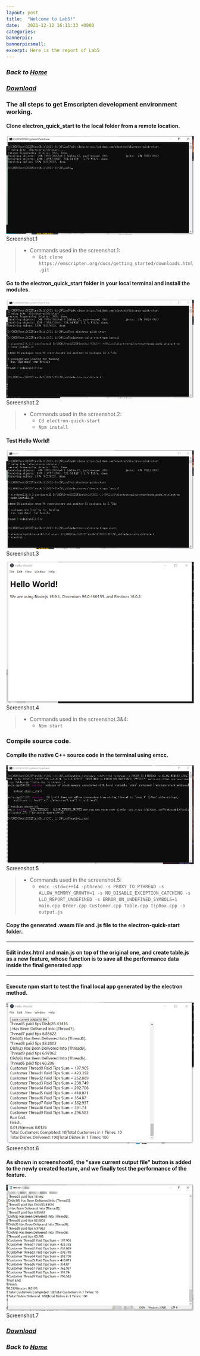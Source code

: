```yaml
---
layout: post
title:  "Welcome to Lab5!"
date:   2021-12-12 16:11:33 +0800
categories:
bannerpic:
bannerpicsmall:
excerpt: Here is the report of Lab5
---
```


### ***Back to [Home](/)***

### ***[Download](https://github.com/Yvonhu/repo/tree/main/Lab5)***

### The all steps to get Emscripten development environment working.

#### Clone electron_quick_start to the local folder from a remote location.

![Screenshot.1](/Pic/lab5-1.jpg "Screenshot.1")
Screenshot.1
> - Commands used in the screenshot.1:
>   - `Git clone https://emscripten.org/docs/getting_started/downloads.html.git`

#### Go to the electron_quick_start folder in your local terminal and install the modules.

![Screenshot.2](/Pic/lab5-2.jpg "Screenshot.2")
Screenshot.2
> - Commands used in the screenshot.2:
>   - `Cd electron-quick-start`
>   - `Npm install`

#### Test Hello World!

![Screenshot.3](/Pic/lab5-3.jpg "Screenshot.3")
Screenshot.3

![Screenshot.4](/Pic/lab5-4.jpg "Screenshot.4")
Screenshot.4
> - Commands used in the screenshot.3&4:
>   - `Npm start`

### Compile source code.
#### Compile the native C++ source code in the terminal using emcc.

![Screenshot.5](/Pic/lab5-5.jpg "Screenshot.5")
Screenshot.5
> - Commands used in the screenshot.5:
>     - `emcc -std=c++14 -pthread -s PROXY_TO_PTHREAD -s ALLOW_MEMORY_GROWTH=1 -s NO_DISABLE_EXCEPTION_CATCHING -s LLD_REPORT_UNDEFINED -s ERROR_ON_UNDEFINED_SYMBOLS=1 main.cpp Order.cpp Customer.cpp Table.cpp TipBox.cpp -o output.js`

#### Copy the generated .wasm file and .js file to the electron-quick-start folder.
---
#### Edit index.html and main.js on top of the original one, and create table.js as a new feature, whose function is to save all the performance data inside the final generated app
---
#### Execute npm start to test the final local app generated by the electron method.

![Screenshot.6](/Pic/lab5-6.jpg "Screenshot.6")
Screenshot.6

#### As shown in screenshoot6, the "save current output file" button is added to the newly created feature, and we finally test the performance of the feature.

![Screenshot.7](/Pic/lab5-7.jpg "Screenshot.7")
Screenshot.7

### ***[Download](https://github.com/Yvonhu/repo/tree/main/Lab5)***

### ***Back to [Home](/)***
